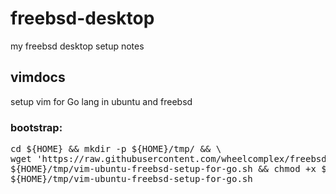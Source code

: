 # freebsd-desktop
my freebsd desktop setup notes


## vimdocs

setup vim for Go lang in ubuntu and freebsd

### bootstrap:
<pre>
cd ${HOME} && mkdir -p ${HOME}/tmp/ && \
wget 'https://raw.githubusercontent.com/wheelcomplex/freebsd-desktop/master/vimdosc/vim-ubuntu-freebsd-setup-for-go.sh' -O \
${HOME}/tmp/vim-ubuntu-freebsd-setup-for-go.sh && chmod +x ${HOME}/tmp/vim-ubuntu-freebsd-setup-for-go.sh && \
${HOME}/tmp/vim-ubuntu-freebsd-setup-for-go.sh
</pre>
